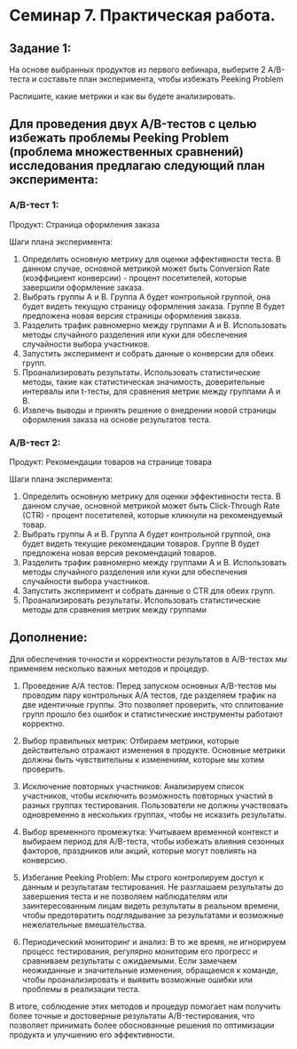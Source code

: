 

# Семинар 7. Практическая работа. 
## Задание 1:  
На основе выбранных продуктов из первого вебинара, выберите 2 A/B-теста и составьте план эксперимента, чтобы избежать Peeking Problem

Распишите, какие метрики и как вы будете анализировать.

## Для проведения двух A/B-тестов с целью избежать проблемы Peeking Problem (проблема множественных сравнений) исследования предлагаю следующий план эксперимента:

### A/B-тест 1:
Продукт: Страница оформления заказа

Шаги плана эксперимента:

1. Определить основную метрику для оценки эффективности теста. В данном случае, основной метрикой может быть Conversion Rate (коэффициент конверсии) - процент посетителей, которые завершили оформление заказа.
2. Выбрать группы А и В. Группа А будет контрольной группой, она будет видеть текущую страницу оформления заказа. Группе В будет предложена новая версия страницы оформления заказа.
3. Разделить трафик равномерно между группами А и В. Использовать методы случайного разделения или куки для обеспечения случайности выбора участников.
4. Запустить эксперимент и собрать данные о конверсии для обеих групп.
5. Проанализировать результаты. Использовать статистические методы, такие как статистическая значимость, доверительные интервалы или t-тесты, для сравнения метрик между группами А и В.
6. Извлечь выводы и принять решение о внедрении новой страницы оформления заказа на основе результатов теста.  

### A/B-тест 2:
Продукт: Рекомендации товаров на странице товара

Шаги плана эксперимента:

1. Определить основную метрику для оценки эффективности теста. В данном случае, основной метрикой может быть Click-Through Rate (CTR) - процент посетителей, которые кликнули на рекомендуемый товар.
2. Выбрать группы А и В. Группа А будет контрольной группой, она будет видеть текущие рекомендации товаров. Группе В будет предложена новая версия рекомендаций товаров.
3. Разделить трафик равномерно между группами А и В. Использовать методы случайного разделения или куки для обеспечения случайности выбора участников.
4. Запустить эксперимент и собрать данные о CTR для обеих групп.
5. Проанализировать результаты. Использовать статистические методы для сравнения метрик между группами

## Дополнение:
Для обеспечения точности и корректности результатов в A/B-тестах мы применяем несколько важных методов и процедур.

1. Проведение А/А тестов: Перед запуском основных A/B-тестов мы проводим пару контрольных A/A тестов, где разделяем трафик на две идентичные группы. Это позволяет проверить, что сплитование групп прошло без ошибок и статистические инструменты работают корректно.

2. Выбор правильных метрик: Отбираем метрики, которые действительно отражают изменения в продукте. Основные метрики должны быть чувствительны к изменениям, которые мы хотим проверить.

3. Исключение повторных участников: Анализируем список участников, чтобы исключить возможность повторных участий в разных группах тестирования. Пользователи не должны участвовать одновременно в нескольких группах, чтобы не исказить результаты.

4. Выбор временного промежутка: Учитываем временной контекст и выбираем период для A/B-теста, чтобы избежать влияния сезонных факторов, праздников или акций, которые могут повлиять на конверсию.

5. Избегание Peeking Problem: Мы строго контролируем доступ к данным и результатам тестирования. Не разглашаем результаты до завершения теста и не позволяем наблюдателям или заинтересованным лицам видеть результаты в реальном времени, чтобы предотвратить подглядывание за результатами и возможные нежелательные вмешательства.

6. Периодический мониторинг и анализ: В то же время, не игнорируем процесс тестирования, регулярно мониторим его прогресс и сравниваем результаты с ожидаемыми. Если замечаем неожиданные и значительные изменения, обращаемся к команде, чтобы проанализировать и выявить возможные ошибки или проблемы в реализации теста.

В итоге, соблюдение этих методов и процедур помогает нам получить более точные и достоверные результаты A/B-тестирования, что позволяет принимать более обоснованные решения по оптимизации продукта и улучшению его эффективности.